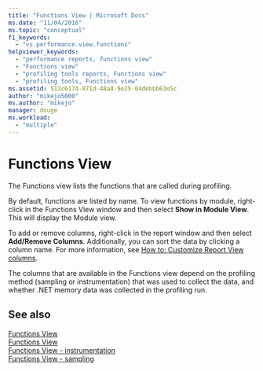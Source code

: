 ```yaml
---
title: "Functions View | Microsoft Docs"
ms.date: "11/04/2016"
ms.topic: "conceptual"
f1_keywords: 
  - "vs.performance.view.functions"
helpviewer_keywords: 
  - "performance reports, functions view"
  - "Functions view"
  - "profiling tools reports, Functions view"
  - "profiling tools, Functions view"
ms.assetid: 513c6174-071d-48a4-9e25-04debbb63e5c
author: "mikejo5000"
ms.author: "mikejo"
manager: douge
ms.workload: 
  - "multiple"
---
```

# Functions View
The Functions view lists the functions that are called during profiling.  
  
 By default, functions are listed by name. To view functions by module, right-click in the Functions View window and then select **Show in Module View**. This will display the Module view.  
  
 To add or remove columns, right-click in the report window and then select **Add/Remove Columns**. Additionally, you can sort the data by clicking a column name. For more information, see [How to: Customize Report View columns](../profiling/how-to-customize-report-view-columns.md).  
  
 The columns that are available in the Functions view depend on the profiling method (sampling or instrumentation) that was used to collect the data, and whether .NET memory data was collected in the profiling run.  
  
## See also  
 [Functions View](../profiling/functions-view-sampling-data.md)   
 [Functions View](../profiling/functions-view-instrumentation-data.md)   
 [Functions View - instrumentation](../profiling/functions-view-dotnet-memory-instrumentation-data.md)   
 [Functions View - sampling](../profiling/functions-view-dotnet-memory-sampling-data.md)